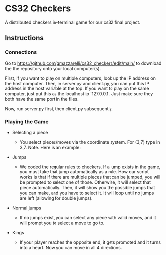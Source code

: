 # CS32 Checkers
A distributed checkers in-terminal game for our cs32 final project.

## Instructions

### Connections
Go to https://github.com/gmazzarelli/cs32_checkers/edit/main/ to download the the repository onto your local computer(s). 

First, if you want to play on multiple computers, look up the IP address on the host computer. Then, in server.py and client.py, you can put this IP address in the host variable at the top. If you want to play on the same computer, just put this as the localhost ip '127.0.0.1'. Just make sure they both have the same port in the files. 

Now, run server.py first, then client.py subsequently.

### Playing the Game
* Selecting a piece
  * You select pieces/moves via the coordinate system. For (3,7) type in 3,7. Note. Here is an example:
   


* Jumps
  * We coded the regular rules to checkers. If a jump exists in the game, you must take that jump automatically as a rule. How our script works is that if there are multiple pieces that can be jumped, you will be prompted to select one of those. Otherwise, it will select that piece automatically. Then, it will show you the possible jumps that you can make, and you have to select it. It will loop until no jumps are left (allowing for double jumps).

* Normal jumps
  * If no jumps exist, you can select any piece with valid moves, and it will prompt you to select a move to go to. 
 
* Kings
  * If your player reaches the opposite end, it gets promoted and it turns into a heart. Now you can move in all 4 directions. 
 

